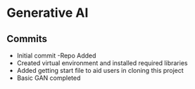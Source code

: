 # Generative AI


## Commits
* Initial commit -Repo Added
* Created virtual environment and installed required libraries
* Added getting start file to aid users in cloning this project
* Basic GAN completed
